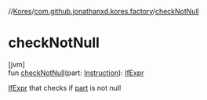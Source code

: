 //[Kores](../../index.md)/[com.github.jonathanxd.kores.factory](index.md)/[checkNotNull](check-not-null.md)

# checkNotNull

[jvm]\
fun [checkNotNull](check-not-null.md)(part: [Instruction](../com.github.jonathanxd.kores/-instruction/index.md)): [IfExpr](../com.github.jonathanxd.kores.base/-if-expr/index.md)

[IfExpr](../com.github.jonathanxd.kores.base/-if-expr/index.md) that checks if [part](check-not-null.md) is not null
